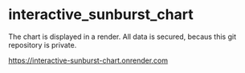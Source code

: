 # interactive_sunburst_chart

The chart is displayed in a render. All data is secured, becaus this git repository is private.


https://interactive-sunburst-chart.onrender.com
